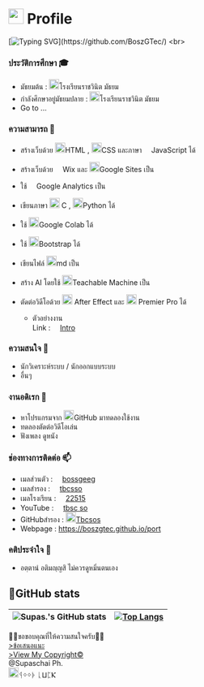 # <img height=30px src="https://avatars.githubusercontent.com/u/95701554" /> Profile
[![Typing SVG](https://readme-typing-svg.herokuapp.com?font=prompt&color=%2387D7F7&vCenter=true&lines=$+Hello.;My+name+is+Supaschai.)](https://github.com/BoszGTec/)
<br>
### ประวัติการศึกษา 🎓
+ มัธยมต้น : <img height=20px src="http://new.rnm.ac.th/wp-content/uploads/2015/12/rnm-logo-%E0%B8%82%E0%B8%AD%E0%B8%9A%E0%B8%82%E0%B8%B2%E0%B8%A7-1024x1024.png" />โรงเรียนราชวินิต มัธยม
+ กำลังศึกษาอยู่มัธยมปลาย : <img height=20px src="http://new.rnm.ac.th/wp-content/uploads/2015/12/rnm-logo-%E0%B8%82%E0%B8%AD%E0%B8%9A%E0%B8%82%E0%B8%B2%E0%B8%A7-1024x1024.png" />โรงเรียนราชวินิต มัธยม
+ Go to ...

### ความสามารถ 📍
+ สร้างเว็บด้วย
<img height=20px src="https://cdn.svgporn.com/logos/html-5.svg">HTML , 
<img height=20px src="https://cdn.svgporn.com/logos/css-3.svg" />CSS และภาษา
<img height=15px src="https://cdn.svgporn.com/logos/javascript.svg" />JavaScript ได้

+ สร้างเว็บด้วย 
<img height=15px src="https://upload.wikimedia.org/wikipedia/en/thumb/7/76/Wix.com_website_logo.svg/1200px-Wix.com_website_logo.svg.png" />Wix และ
<img height=20px src="https://upload.wikimedia.org/wikipedia/commons/thumb/1/1a/Google_Sites_2020_Logo.svg/1200px-Google_Sites_2020_Logo.svg.png" />Google Sites เป็น

+ ใช้ <img height=15px src="https://cdn.svgporn.com/logos/google-analytics.svg" />Google Analytics เป็น

+ เขียนภาษา <img height=20px src="https://raw.githubusercontent.com/gilbarbara/logos/9f0858601cc8543b51c8eea0722dbab4a7c7a1f9/logos/c.svg" /> C ,
<img height=20px src="https://cdn.svgporn.com/logos/python.svg" />Python ได้ 

+ ใช้
<img height=20px src="https://upload.wikimedia.org/wikipedia/commons/thumb/d/d0/Google_Colaboratory_SVG_Logo.svg/1600px-Google_Colaboratory_SVG_Logo.svg.png" />Google Colab ได้

+ ใช้ 
<img height=20px src="https://cdn.svgporn.com/logos/bootstrap.svg" />Bootstrap ได้

+ เขียนไฟล์ 
<img height=20px src="https://cdn.svgporn.com/logos/markdown.svg" />md เป็น

+ สร้าง AI โดยใช้ 
<img height=20px src="https://encrypted-tbn0.gstatic.com/images?q=tbn:ANd9GcQvg9MxpzGDja0B3rONQCtY6MOlno5BoQAUew&usqp=CAU" />Teachable Machine เป็น

+ ตัดต่อวิดีโอด้วย 
<img height=20px src="https://camo.githubusercontent.com/ccab6d42ea6def6f52dbe1932231d6830734355c7a6d06ed5b03978a5b0e0675/68747470733a2f2f75706c6f61642e77696b696d656469612e6f72672f77696b6970656469612f636f6d6d6f6e732f7468756d622f632f63622f41646f62655f41667465725f456666656374735f43435f69636f6e2e7376672f3231303170782d41646f62655f41667465725f456666656374735f43435f69636f6e2e7376672e706e67" /> After Effect และ 
<img height=20px src="https://camo.githubusercontent.com/2832bfa3f1cf918fa3b14f881fd9f516de7e29ee5e227351a5905ac15371cfb3/68747470733a2f2f6c6f676f646f776e6c6f61642e6f72672f77702d636f6e74656e742f75706c6f6164732f323031392f31302f61646f62652d7072656d696572652d70726f2d6c6f676f2d312d312e706e67" /> Premier Pro ได้
  + ตัวอย่างงาน <br>
Link : [<img height=15px src="https://cdn.svgporn.com/logos/youtube-icon.svg" />Intro](https://youtu.be/UUtZNjkFnlk)

### ความสนใจ 🔖
+ นักวิเคราะห์ระบบ / นักออกแบบระบบ
+ อื่นๆ

### งานอดิเรก 🥅
+ หาโปรแกรมจาก 
<img height=20px src="https://cdn.svgporn.com/logos/github-icon.svg" />GitHub มาทดลองใช้งาน
+ ทดลองตัดต่อวิดีโอเล่น
+ ฟังเพลง ดูหนัง

### ช่องทางการติดต่อ 📫
+ เมลส่วนตัว : [ <img height=15px src="https://cdn.svgporn.com/logos/google-gmail.svg" />bossgeeg](mailto:bossgeeg123456@gmail.com)
+ เมลสำรอง : [ <img height=15px src="https://cdn.svgporn.com/logos/google-gmail.svg" />tbcsso](mailto:tbcsso998@gmail.com)
+ เมลโรงเรียน : [ <img height=15px src="https://cdn.svgporn.com/logos/google-gmail.svg" />22515](mailto:22515@rnm.ac.th)
+ YouTube : [ <img height=15px src="https://cdn.svgporn.com/logos/youtube-icon.svg" />tbsc so](https://www.youtube.com/channel/UCG8G1Jv490HAaEzzK8mnL4A/videos)
+ GitHubสำรอง : [ <img height=20px src="https://cdn.svgporn.com/logos/github-icon.svg" />Tbcsos](https://github.com/Tbcsos)
+ Webpage : https://boszgtec.github.io/port

### คติประจำใจ 🤍
+ อตฺตานํ อติมญฺญสิ ไม่ควรดูหมิ่นตนเอง

## 🌟GitHub stats
| ![Supas.'s GitHub stats](https://github-readme-stats.vercel.app/api?username=BoszGTec&show_icons=true&theme=tokyonight&bg_color=10,1a1b27,0a0d31&border_color=424a54) |[![Top Langs](https://github-readme-stats.vercel.app/api/top-langs/?username=BoszGTec&layout=compact&theme=tokyonight&bg_color=10,1a1b27,0a0d31&border_color=424a54)](https://github.com/BoszGTec) |
|----------|-------------|

🙏🙏ขอขอบคุณที่ให้ความสนใจครับ🙏🙏 <br>
[>ข้อเสนอแนะ](https://formfacade.com/headless/116384025839853762093/home/form/1FAIpQLScKyvIEqslTkbSPqZ7At32wHE0_H9p3JaAAXemBcbazuPMK1w)
<br>
[>View My Copyright©](https://github.com/BoszGTec/BoszGTec/blob/main/All%20My%20Copyright.md)
<br>
@Supaschai Ph.
<br>
<img height=20px src="https://encrypted-tbn0.gstatic.com/images?q=tbn:ANd9GcSWvExeib04q4jszSmHNe3lnQmbd-LyijQmJQ&usqp=CAU" />ᛩᛜᛜᚧ ᚳⳘᛈⲔ

<!--© bossgeeg123456-->
<!--ᛩᛜᛜᚧ ᚳⳘᛈⲔ-->
<!-- get U -- >
<!--
**BoszGTec/BoszGTec** is a ✨ _special_ ✨ repository because its `README.md` (this file) appears on your GitHub profile.

Here are some ideas to get you started:

- 🔭 I’m currently working on ...
- 🌱 I’m currently learning ...
- 👯 I’m looking to collaborate on ...
- 🤔 I’m looking for help with ...
- 💬 Ask me about ...
- 📫 How to reach me: ...
- 😄 Pronouns: ...
- ⚡ Fun fact: ...
-->
